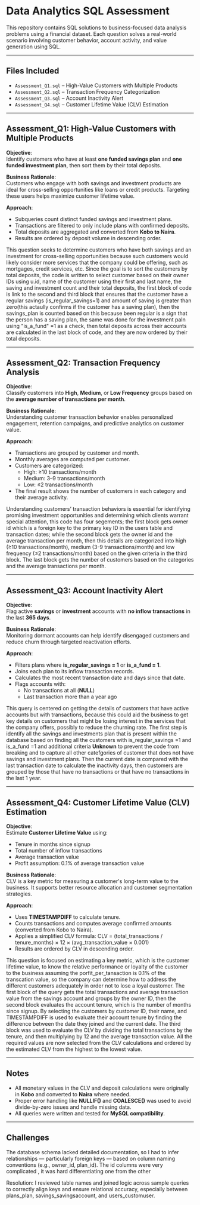 
#  Data Analytics SQL Assessment

This repository contains SQL solutions to business-focused data analysis problems using a financial dataset. Each question solves a real-world scenario involving customer behavior, account activity, and value generation using SQL.

---

##  Files Included

- `Assessment_Q1.sql` – High-Value Customers with Multiple Products  
- `Assessment_Q2.sql` – Transaction Frequency Categorization  
- `Assessment_Q3.sql` – Account Inactivity Alert  
- `Assessment_Q4.sql` – Customer Lifetime Value (CLV) Estimation

---

##  Assessment_Q1: High-Value Customers with Multiple Products

**Objective**:  
Identify customers who have at least **one funded savings plan** and **one funded investment plan**, then sort them by their total deposits.

**Business Rationale**:  
Customers who engage with both savings and investment products are ideal for cross-selling opportunities like loans or credit products. Targeting these users helps maximize customer lifetime value.

**Approach**:
- Subqueries count distinct funded savings and investment plans.
- Transactions are filtered to only include plans with confirmed deposits.
- Total deposits are aggregated and converted from **Kobo to Naira**.
- Results are ordered by deposit volume in descending order.

This question seeks to determine customers who have both savings and an investment for cross-selling opportunities because such customers would likely consider more services that the company could be offering, such as mortgages, credit services, etc.  Since the goal is to sort the customers by total deposits, the code is written to select customer based on their owner IDs using u.id, name of the customer using their first and last name, the saving and investment count and their total deposits, the first block of code is link to the second and third block that ensures that the customer have a regular savings (is_regular_savings=1) and amount of saving is greater than zero(this actaully confirms if the customer has a saving plan), then the savings_plan is counted based on this because been regular is a sign that the person has a saving plan, the same was done for the investment paln using "is_a_fund" =1 as a check, then total deposits across their accounts are calculated in the last block of code, and they are now ordered by their total deposits.

---

##  Assessment_Q2: Transaction Frequency Analysis

**Objective**:  
Classify customers into **High**, **Medium**, or **Low Frequency** groups based on the **average number of transactions per month**.

**Business Rationale**:  
Understanding customer transaction behavior enables personalized engagement, retention campaigns, and predictive analytics on customer value.

**Approach**:
- Transactions are grouped by customer and month.
- Monthly averages are computed per customer.
- Customers are categorized:
  - High: ≥10 transactions/month  
  - Medium: 3–9 transactions/month  
  - Low: ≤2 transactions/month
- The final result shows the number of customers in each category and their average activity.

Understanding customers’ transaction behaviors is essential for identifying promising investment opportunities and determining which clients warrant special attention, this code has four segements; the first block gets owner id which is a foreign key to the primary key ID in the users table and transaction dates; while the second block gets the owner id and the average transaction per month, then this details are categorized into high (≥10 transactions/month), medium (3-9 transactions/month) and low frequency (≤2 transactions/month) based on the given criteria in the third block. The last block gets the number of customers based on the categories and the average transactions per month.

---

##  Assessment_Q3: Account Inactivity Alert

**Objective**:  
Flag active **savings** or **investment** accounts with **no inflow transactions** in the last **365 days**.

**Business Rationale**:  
Monitoring dormant accounts can help identify disengaged customers and reduce churn through targeted reactivation efforts.

**Approach**:
- Filters plans where **is_regular_savings = 1** or **is_a_fund = 1**.
- Joins each plan to its inflow transaction records.
- Calculates the most recent transaction date and days since that date.
- Flags accounts with:
  - No transactions at all (**NULL**)
  - Last transaction more than a year ago

This query is centered on getting the details of customers that have active accounts but with transactions, because this could aid the business to get key details on customers that might be losing interest in the services that the company offers, possibly to reduce the churning rate. The first step is identify all the savings and investments plan that is present within the database based on finding all the customers with is_regular_savings =1 and is_a_fund =1 and additional criteria **Unknown** to prevent the code from breaking and to capture all other catefgories of customer that does not have savings and investment plans. Then the current date is compared with the last transaction date to calculate the inactivity days, then customers are grouped by those that have no transactions or that have no transactions in the last 1 year.

---

##  Assessment_Q4: Customer Lifetime Value (CLV) Estimation

**Objective**:  
Estimate **Customer Lifetime Value** using:
- Tenure in months since signup
- Total number of inflow transactions
- Average transaction value
- Profit assumption: 0.1% of average transaction value

**Business Rationale**:  
CLV is a key metric for measuring a customer's long-term value to the business. It supports better resource allocation and customer segmentation strategies.

**Approach**:
- Uses **TIMESTAMPDIFF** to calculate tenure.
- Counts transactions and computes average confirmed amounts (converted from Kobo to Naira).
- Applies a simplified CLV formula:
  CLV = (total_transactions / tenure_months) × 12 × (avg_transaction_value × 0.001)
- Results are ordered by CLV in descending order.

This question is focused on estimating a key metric, which is the customer lifetime value, to know the relative performance or loyalty of the customer to the business assuming the porfit_per_tansaction is 0.1% of the transcation value, so the company can determine how to address the different customers adequately in order not to lose a loyal customer.  The first block of the query gets the total transactions and average transaction value from the savings account and groups by the owner ID,  then the second block evaluates the account tenure, which is the number of months since signup. By selecting the customers by customer ID, their name, and TIMESTAMPDIFF is used to evaluate their account tenure by finding the difference between the date they joined and the current date. The third block was used to evaluate the CLV by dividing the total transactions by the tenure, and then multiplying by 12 and the average transaction value. All the required values are now selected from the CLV calculations and ordered by the estimated CLV from the highest to the lowest value.

---

##  Notes

- All monetary values in the CLV and deposit calculations were originally in **Kobo** and converted to **Naira** where needed.
- Proper error handling like **NULLIF()** and **COALESCE()** was used to avoid divide-by-zero issues and handle missing data.
- All queries were written and tested for **MySQL compatibility**.


---

## Challenges

The database schema lacked detailed documentation, so I had to infer relationships — particularly foreign keys — based on column naming conventions (e.g., owner_id, plan_id). The id columns were very complicated , it was hard differentiating one from the other

Resolution: I reviewed table names and joined logic across sample queries to correctly align keys and ensure relational accuracy, especially between plans_plan, savings_savingsaccount, and users_customuser.
